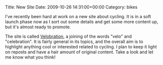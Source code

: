Title: New Site
Date: 2009-10-26 14:31:00+00:00
Category: bikes

I've recently been hard at work on a new site about cycling. It is in a soft
launch phase now as I sort out some details and get some more content up, but
it's almost ready to promote.

  
  
  
The site is called [Velobration](http://www.velobration.com/), a joining of
the words "velo" and "celebration". It is fairly general in its topics, and
the overall aim is to highlight anything cool or interested related to
cycling. I plan to keep it light on reposts and have a hair amount of original
content. Take a look and let me know what you think!

